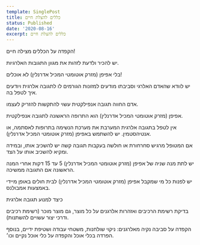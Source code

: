 ```yaml
---
template: SinglePost
title: כללים להצלת חיים
status: Published
date: '2020-08-16'
excerpt: כללים להצלת חיים
---
```

הקפדה על הכללים מצילה חיים!

יש להכיר ולדעת לזהות את מגוון התגובות האלרגיות.



בלי אפיפן (מזרק אוטומטי המכיל אדרנלין) לא אוכלים!

יש לוודא שהאדם האלרגי וסביבתו מודעים למזונות הגורמים לו לתגובה אלרגית ויודעים איך לטפל בה.

אדם החווה תגובה אנפילקטית עשוי להתקשות להזריק לעצמו.

אפיפן (מזרק אוטומטי המכיל אדרנלין) הוא התרופה הראשונה לתגובה אנפילקטית.

אין לטפל בתגובה אלרגית המערבת את מערכת הנשימה בתרופות לאסתמה, או אנטיהסטמין. יש להשתמש באפיפן (מזרק אוטומטי המכיל אדרנלין).

אם המטופל מרגיש סחרחורת או חולשה בעקבות תגובה קשה יש להשכיב אותו, ובמידה ומקיא להשכיב אותו על הצד.

יש לתת מנה שניה של אפיפן (מזרק אוטומטי המכיל אדרנלין) 5 עד 15 דקות אחרי המנה הראשונה אם התגובה ממשיכה.

יש לפנות כל מי שמקבל אפיפן (מזרק אוטומטי המכיל אדרנלין) לבית חולים באופן מיידי באמצעות אמבולנס.



כיצד למנוע תגובה אלרגית



בדיקת רשימת הרכיבים ואזהרות אלרגנים על כל מוצר, גם מוצר מוכר (רשימת רכיבים ודרכי יצור עשויים להשתנות).

הקפדה על סביבה נקיה מאלרגנים: ניקוי שולחנות, משטחי עבודה ושטיפת ידיים, בנוסף הפרדה בכלי אוכל והקפדה על כלי אוכל נקיים וכו׳.
